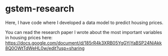 # gstem-research
Here, I have code where I developed a data model to predict housing prices.

You can read the research paper I wrote about the most important variables in housing prices here: https://docs.google.com/document/d/185rR4k3XRB05YgGYjYaBSP24NiAkk8Q0OWtTdWeHL0w/edit?usp=sharing